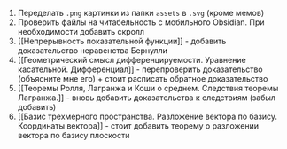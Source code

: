 1. Переделать `.png` картинки из папки `assets` в `.svg` (кроме мемов)
2. Проверить файлы на читабельность с мобильного Obsidian. При необходимости добавить скролл
3. [[Непрерывность показательной функции]] - добавить доказательство неравенства Бернулли
4. [[Геометрический смысл дифференцируемости. Уравнение касательной. Дифференциал]] - перепроверить доказательство (объясните мне его) + стоит расписать обратное доказательство
5. [[Теоремы Ролля, Лагранжа и Коши о среднем. Следствия теоремы Лагранжа.]] - вновь добавить доказательства к следствиям (забыл добавить)
6. [[Базис трехмерного пространства. Разложение вектора по базису. Координаты вектора]] - стоит добавить теорему о разложении вектора по базису плоскости
